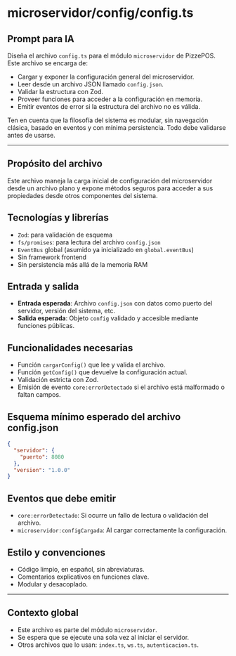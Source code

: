 # microservidor/config/config.ts

## Prompt para IA
Diseña el archivo `config.ts` para el módulo `microservidor` de PizzePOS. Este archivo se encarga de:

- Cargar y exponer la configuración general del microservidor.
- Leer desde un archivo JSON llamado `config.json`.
- Validar la estructura con Zod.
- Proveer funciones para acceder a la configuración en memoria.
- Emitir eventos de error si la estructura del archivo no es válida.

Ten en cuenta que la filosofía del sistema es modular, sin navegación clásica, basado en eventos y con mínima persistencia. Todo debe validarse antes de usarse.

---

## Propósito del archivo
Este archivo maneja la carga inicial de configuración del microservidor desde un archivo plano y expone métodos seguros para acceder a sus propiedades desde otros componentes del sistema.

## Tecnologías y librerías
- `Zod`: para validación de esquema
- `fs/promises`: para lectura del archivo `config.json`
- `EventBus` global (asumido ya inicializado en `global.eventBus`)
- Sin framework frontend
- Sin persistencia más allá de la memoria RAM

## Entrada y salida
- **Entrada esperada**: Archivo `config.json` con datos como puerto del servidor, versión del sistema, etc.
- **Salida esperada**: Objeto `config` validado y accesible mediante funciones públicas.

## Funcionalidades necesarias
- Función `cargarConfig()` que lee y valida el archivo.
- Función `getConfig()` que devuelve la configuración actual.
- Validación estricta con Zod.
- Emisión de evento `core:errorDetectado` si el archivo está malformado o faltan campos.

## Esquema mínimo esperado del archivo config.json
```json
{
  "servidor": {
    "puerto": 8080
  },
  "version": "1.0.0"
}
```

## Eventos que debe emitir
- `core:errorDetectado`: Si ocurre un fallo de lectura o validación del archivo.
- `microservidor:configCargada`: Al cargar correctamente la configuración.

## Estilo y convenciones
- Código limpio, en español, sin abreviaturas.
- Comentarios explicativos en funciones clave.
- Modular y desacoplado.

---

## Contexto global
- Este archivo es parte del módulo `microservidor`.
- Se espera que se ejecute una sola vez al iniciar el servidor.
- Otros archivos que lo usan: `index.ts`, `ws.ts`, `autenticacion.ts`.



